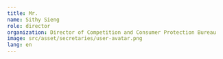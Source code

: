 ```yaml
---
title: Mr. 
name: Sithy Sieng
role: director
organization: Director of Competition and Consumer Protection Bureau
image: src/asset/secretaries/user-avatar.png
lang: en
---
```

